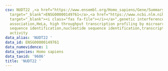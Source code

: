 ```yaml
---
csv: NUDT22 ,<a href="https://www.ensembl.org/Homo_sapiens/Gene/Summary?db=core;g=ENSG00000149761"
  target="_blank">ENSG00000149761</a>,<a href="https://www.ncbi.nlm.nih.gov/pubmed/28369544"
  target="_blank"><i class="fas fa-file"></i></a>",genetic interference,functional
  association,HeLa, high throughput transcription profiling by microarray,nucleotide
  sequence identification,nucleotide sequence identification,transcriptional regulation,up-regulates
  activity
data_alias: 'NUDT22 '
data_id: ENSG00000149761
data_numevidence: 1
data_species: Homo sapiens
data_taxid: '9606'
title: 'NUDT22 '
---
```

